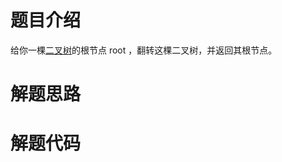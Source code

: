 # 题目介绍

给你一棵[二叉树](https://so.csdn.net/so/search?q=二叉树&spm=1001.2101.3001.7020)的根节点 root ，翻转这棵二叉树，并返回其根节点。

# 解题思路



# 解题代码

